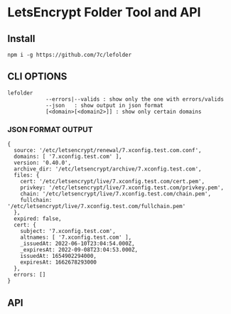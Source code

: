 # LetsEncrypt Folder Tool and API

## Install
`npm i -g https://github.com/7c/lefolder`

## CLI OPTIONS
```
lefolder
            --errors|--valids : show only the one with errors/valids
            --json   : show output in json format
            [<domain>[<domain2>]] : show only certain domains
```

### JSON FORMAT OUTPUT 
```
{
  source: '/etc/letsencrypt/renewal/7.xconfig.test.com.conf',
  domains: [ '7.xconfig.test.com' ],
  version: '0.40.0',
  archive_dir: '/etc/letsencrypt/archive/7.xconfig.test.com',
  files: {
    cert: '/etc/letsencrypt/live/7.xconfig.test.com/cert.pem',
    privkey: '/etc/letsencrypt/live/7.xconfig.test.com/privkey.pem',
    chain: '/etc/letsencrypt/live/7.xconfig.test.com/chain.pem',
    fullchain: '/etc/letsencrypt/live/7.xconfig.test.com/fullchain.pem'
  },
  expired: false,
  cert: {
    subject: '7.xconfig.test.com',
    altnames: [ '7.xconfig.test.com' ],
    _issuedAt: 2022-06-10T23:04:54.000Z,
    _expiresAt: 2022-09-08T23:04:53.000Z,
    issuedAt: 1654902294000,
    expiresAt: 1662678293000
  },
  errors: []
}
```


## API
<coming soon>